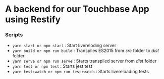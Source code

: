 # A backend for our Touchbase App using Restify



### Scripts

- `yarn start or npm start` : Start livereloding server
- `yarn build or npm run build` : Transpiles ES2015 from *src* folder to *dist* folder
- `yarn serve or npm run serve` : Starts transpiled server from *dist* folder
- `yarn test or npm test` : Starts jest test
- `yarn test:watch or npm run test:watch` : Starts livereloading tests
